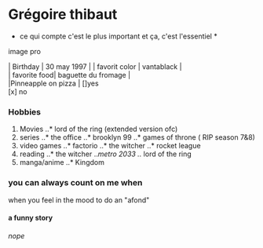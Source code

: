 # Grégoire thibaut

* ce qui compte c'est le plus important et ça, c'est l'essentiel *

image pro


| Birthday      | 30 may 1997 |
| favorit color     | vantablack     |   
| favorite food| baguette du fromage      |  
|Pinneapple on pizza | []yes <br/> [x] no 

### Hobbies

1. Movies 
..* lord of the ring (extended version ofc)
2. series
..* the office 
..* brooklyn 99
..* games of throne ( RIP season 7&8)
3. video games 
..* factorio
..* the witcher 
..* rocket league 
4. reading 
..* the witcher 
..*metro 2033
..* lord of the ring 
5. manga/anime
..* Kingdom


### you can always count on me when 

when you feel in the mood to do an "afond"

#### a funny story

###### nope 

